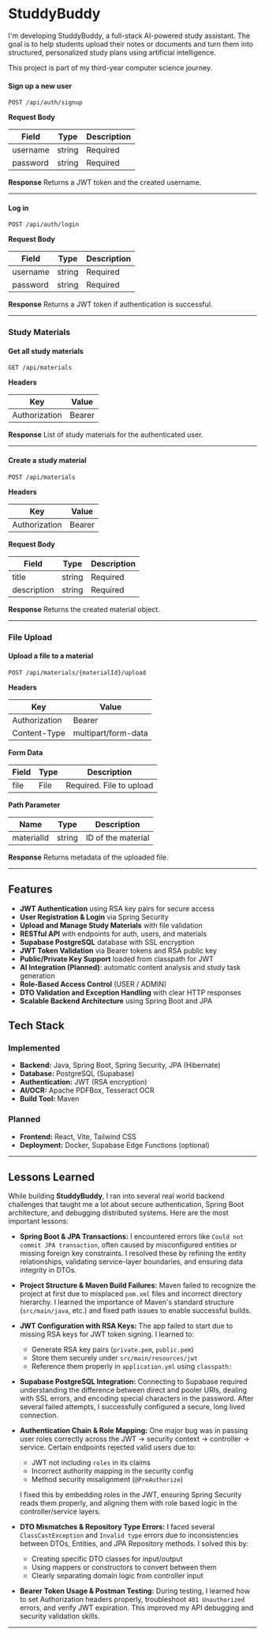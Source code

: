
# StuddyBuddy

I'm developing StuddyBuddy, a full-stack AI-powered study assistant. The goal is to help students upload their notes or documents and turn them into structured, personalized study plans using artificial intelligence.

This project is part of my third-year computer science journey.



#### Sign up a new user

```http
POST /api/auth/signup
```

**Request Body**

| Field    | Type   | Description |
| -------- | ------ | ----------- |
| username | string | Required    |
| password | string | Required    |

**Response**
Returns a JWT token and the created username.

---

#### Log in

```http
POST /api/auth/login
```

**Request Body**

| Field    | Type   | Description |
| -------- | ------ | ----------- |
| username | string | Required    |
| password | string | Required    |

**Response**
Returns a JWT token if authentication is successful.

---

### Study Materials

#### Get all study materials

```http
GET /api/materials
```

**Headers**

| Key           | Value              |
| ------------- | ------------------ |
| Authorization | Bearer <JWT token> |

**Response**
List of study materials for the authenticated user.

---

#### Create a study material

```http
POST /api/materials
```

**Headers**

| Key           | Value              |
| ------------- | ------------------ |
| Authorization | Bearer <JWT token> |

**Request Body**

| Field       | Type   | Description |
| ----------- | ------ | ----------- |
| title       | string | Required    |
| description | string | Required    |

**Response**
Returns the created material object.

---

### File Upload

#### Upload a file to a material

```http
POST /api/materials/{materialId}/upload
```

**Headers**

| Key           | Value               |
| ------------- | ------------------- |
| Authorization | Bearer <JWT token>  |
| Content-Type  | multipart/form-data |

**Form Data**

| Field | Type | Description              |
| ----- | ---- | ------------------------ |
| file  | File | Required. File to upload |

**Path Parameter**

| Name       | Type   | Description        |
| ---------- | ------ | ------------------ |
| materialId | string | ID of the material |

**Response**
Returns metadata of the uploaded file.

---

## Features

*  **JWT Authentication** using RSA key pairs for secure access
*  **User Registration & Login** via Spring Security
*  **Upload and Manage Study Materials** with file validation
*  **RESTful API** with endpoints for auth, users, and materials
* **Supabase PostgreSQL** database with SSL encryption
*  **JWT Token Validation** via Bearer tokens and RSA public key
*  **Public/Private Key Support** loaded from classpath for JWT
*  **AI Integration (Planned)**: automatic content analysis and study task generation
*  **Role-Based Access Control** (USER / ADMIN)
*  **DTO Validation and Exception Handling** with clear HTTP responses
*  **Scalable Backend Architecture** using Spring Boot and JPA


## Tech Stack

###  Implemented

- **Backend:** Java, Spring Boot, Spring Security, JPA (Hibernate)
- **Database:** PostgreSQL (Supabase)
- **Authentication:** JWT (RSA encryption)
- **AI/OCR:** Apache PDFBox, Tesseract OCR
- **Build Tool:** Maven

###  Planned

- **Frontend:** React, Vite, Tailwind CSS
- **Deployment:** Docker, Supabase Edge Functions (optional)
 
---

## Lessons Learned

While building **StuddyBuddy**, I ran into several real world backend challenges that taught me a lot about secure authentication, Spring Boot architecture, and debugging distributed systems. Here are the most important lessons:

* **Spring Boot & JPA Transactions:**
  I encountered errors like `Could not commit JPA transaction`, often caused by misconfigured entities or missing foreign key constraints. I resolved these by refining the entity relationships, validating service-layer boundaries, and ensuring data integrity in DTOs.

* **Project Structure & Maven Build Failures:**
  Maven failed to recognize the project at first due to misplaced `pom.xml` files and incorrect directory hierarchy. I learned the importance of Maven's standard structure (`src/main/java`, etc.) and fixed path issues to enable successful builds.

* **JWT Configuration with RSA Keys:**
  The app failed to start due to missing RSA keys for JWT token signing. I learned to:

    * Generate RSA key pairs (`private.pem`, `public.pem`)
    * Store them securely under `src/main/resources/jwt`
    * Reference them properly in `application.yml` using `classpath:`

* **Supabase PostgreSQL Integration:**
  Connecting to Supabase required understanding the difference between direct and pooler URIs, dealing with SSL errors, and encoding special characters in the password. After several failed attempts, I successfully configured a secure, long lived connection.

* **Authentication Chain & Role Mapping:**
  One major bug was in passing user roles correctly across the JWT → security context → controller → service. Certain endpoints rejected valid users due to:

    * JWT not including `roles` in its claims
    * Incorrect authority mapping in the security config
    * Method security misalignment (`@PreAuthorize`)

  I fixed this by embedding roles in the JWT, ensuring Spring Security reads them properly, and aligning them with role based logic in the controller/service layers.

* **DTO Mismatches & Repository Type Errors:**
  I faced several `ClassCastException` and `Invalid type` errors due to inconsistencies between DTOs, Entities, and JPA Repository methods. I solved this by:

    * Creating specific DTO classes for input/output
    * Using mappers or constructors to convert between them
    * Clearly separating domain logic from controller input

* **Bearer Token Usage & Postman Testing:**
  During testing, I learned how to set Authorization headers properly, troubleshoot `401 Unauthorized` errors, and verify JWT expiration. This improved my API debugging and security validation skills.



---
